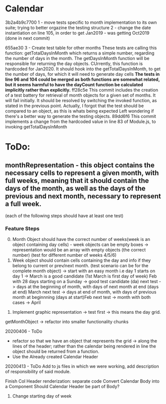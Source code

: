 # Calendar

3b2a4b9c7700
1 - move tests specific to month implementation to its own suite; trying to better orgazine the testing structure
2 - change the date instantiation on line 105, in order to get Jan2019 - was getting Oct2019 (done in next commit)

655ae30
3 - Create test table for other months
These tests are calling this function: getTotalDaysInMonth which returns a simple number, regarding the number of days in the month. The getDaysInMonth function will be responsible for returning the day objects. CUrrently, this function is hardcoded for Jan2020. It should hook into the getTotalDaysInMonth, to get the number of days, for which it will need to generate day cells
**The tests in line 96 and 104 could be merged as both functions are somewhat related, but it seems harmful to have the dayCount function be calculated implicitly rather than explicitly.**
ff28c5e
This commit includes the creation of a test battery for retrieval of month objects for a given set of months. It will fail initially. It should be resolved by switching the invoked function, as stated in the previous point.
Actually, I forgot that the test should be compared to an object, as this is whats being expected
Left wondering if there's a better way to generate the testing objects.
89dd6f6
This commit implements a change from the hardcoded value in line 83 of Module.js, to invoking getTotalDaysInMonth

# ToDo:

## monthRepresentation - this object contains the necessary cells to represent a given month, with full weeks, meaning that it should contain the days of the month, as well as the days of the previous and next month, necessary to represent a full week.

(each of the following steps should have at least one test)

### Feature Steps

0. Month Object should have the correct number of weeks(week is an object containing day cells) - week objects can be empty boxes -> representation would be an array with empty objects (the correct number) (test for different number of weeks 4/5/6)
1. Week object should contain cells containing the day and info if they belong to current or prev/next month. (test scenario can be for the complete month object) -> start with an easy month i.e day 1 starts on day 1 -> March is a good candidate (1st March is first day of week)
   Feb with 28 days starting on a Sunday -> good test candidate (da)
   next test -> days at the beginning of month, with days of next month at end (days at end) March
   next test -> days at end of month, with days of previous month at beginnning (days at start)Feb
   next test -> month with both cases -> April

1) Implement graphic representation -> test first -> this means the day grid.


getMonthObject -> refactor into smaller functionality chunks

20200406 - ToDo
- refactor so that we have an object that represents the grid -> along the lines of the header; rather than the calendar being rendered in line the object should be returned from a function.
- Use the Already created Calendar Header

20200413 - ToDo
Add to js files in which we were working, add description of responsibility of said module.

Finish Col Header renderization: separate code
Convert Calendar Body into a Component
Should Calendar Header be part of Body?


1) Change starting day of week
